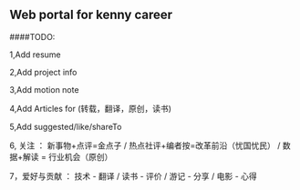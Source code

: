 

Web portal for kenny career
------------------

####TODO:

1,Add resume

2,Add project info

3,Add motion note

4,Add Articles for (转载，翻译，原创，读书)

5,Add suggested/like/shareTo

6, 关注 ： 新事物+点评=金点子 / 热点社评+编者按=改革前沿（忧国忧民） / 数据+解读 = 行业机会（原创）

7，爱好与贡献 ： 技术 - 翻译 / 读书 - 评价 / 游记 - 分享 / 电影 - 心得
